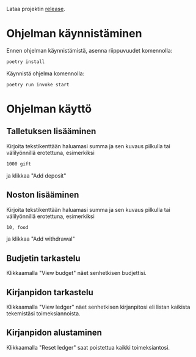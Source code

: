 Lataa projektin [release](https://github.com/meeries/ot-harjoitustyo/releases/tag/loppupalautus).

# Ohjelman käynnistäminen

Ennen ohjelman käynnistämistä, asenna riippuvuudet komennolla:

```bash
poetry install
```

Käynnistä ohjelma komennolla:

```
poetry run invoke start
```

# Ohjelman käyttö

## Talletuksen lisääminen
Kirjoita tekstikenttään haluamasi summa ja sen kuvaus pilkulla tai välilyönnillä erotettuna, esimerkiksi
```bash
1000 gift
```
ja klikkaa "Add deposit"

## Noston lisääminen
Kirjoita tekstikenttään haluamasi summa ja sen kuvaus pilkulla tai välilyönnillä erotettuna, esimerkiksi
```bash
10, food
```
ja klikkaa "Add withdrawal"

## Budjetin tarkastelu
Klikkaamalla "View budget" näet senhetkisen budjettisi.

## Kirjanpidon tarkastelu
Klikkaamalla "View ledger" näet senhetkisen kirjanpitosi eli listan kaikista tekemistäsi toimeksiannoista.

## Kirjanpidon alustaminen
Klikkaamalla "Reset ledger" saat poistettua kaikki toimeksiantosi.
